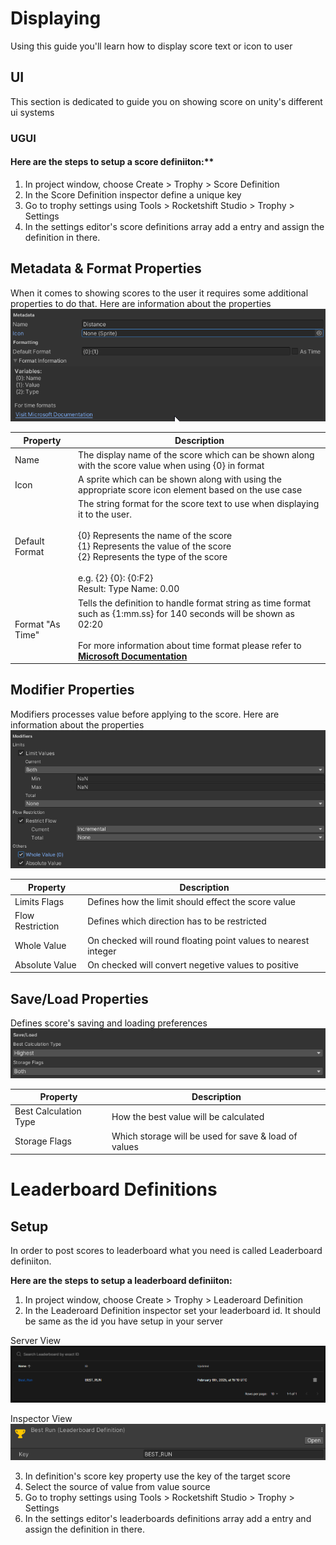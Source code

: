 # Displaying
Using this guide you'll learn how to display score text or icon to user

## UI
This section is dedicated to guide you on showing score on unity's different ui systems

### UGUI

#### Here are the steps to setup a score definiiton:**
1. In project window, choose Create > Trophy > Score Definition
2. In the Score Definition inspector define a unique key
3. Go to trophy settings using Tools > Rocketshift Studio > Trophy > Settings
4. In the settings editor's score definitions array add a entry and assign the definition in there.

## Metadata & Format Properties
When it comes to showing scores to the user it requires some additional properties to do that. Here are information about the properties
![Metadata Section](../images/score-definitions/metadata-section.png)

| **Property** 	| **Description** 	|
|---	|---	|
| Name 	| The display name of the score which can be shown along with the score value when using {0} in format 	|
| Icon 	| A sprite which can be shown along with using the appropriate score icon element based on the use case 	|
| Default Format 	| The string format for the score text to use when displaying it to the user.<br><br>{0} Represents the name of the score<br>{1} Represents the value of the score<br>{2} Represents the type of the score<br><br>e.g. {2} {0}: {0:F2}<br>Result: Type Name: 0.00 	|
| Format "As Time" 	| Tells the definition to handle format string as time format<br>such as {1:mm\.ss} for 140 seconds will be shown as 02:20<br><br>For more information about time format please refer to [**Microsoft Documentation**](https://learn.microsoft.com/en-us/dotnet/standard/base-types/custom-timespan-format-strings) 	|


## Modifier Properties
Modifiers processes value before applying to the score. Here are information about the properties
![Modifiers Section](../images/score-definitions/modifiers-section.png)

| **Property** 	| **Description** 	|
|---	|---	|
| Limits Flags 	| Defines how the limit should effect the score value 	|
| Flow Restriction  | Defines which direction has to be restricted 	|
| Whole Value 	| On checked will round floating point values to nearest integer 	|
| Absolute Value    | On checked will convert negetive values to positive 	|


## Save/Load Properties
Defines score's saving and loading preferences
![Save/Load Section](../images/score-definitions/save-and-load-section.png)

| **Property** 	| **Description** 	|
|---	|---	|
| Best Calculation Type | How the best value will be calculated 	|
| Storage Flags  | Which storage will be used for save & load of values 	|

# Leaderboard Definitions

## Setup
In order to post scores to leaderboard what you need is called Leaderboard definiiton.

**Here are the steps to setup a leaderboard definiiton:**
1. In project window, choose Create > Trophy > Leaderoard Definition
2. In the Leaderoard Definition inspector set your leaderboard id. It should be same as the id you have setup in your server

Server View
![Leaderboard ID Cloud](../images/leaderboard-definitions/leaderboard-id-cloud.png)

Inspector View
![Leaderboard ID Definition](../images/leaderboard-definitions/leaderboard-id-definition.png)

3. In definition's score key property use the key of the target score
4. Select the source of value from value source
5. Go to trophy settings using Tools > Rocketshift Studio > Trophy > Settings
6. In the settings editor's leaderboards definitions array add a entry and assign the definition in there.

